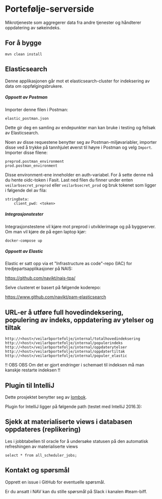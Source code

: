 # Portefølje-serverside

Mikrotjeneste som aggregerer data fra andre tjenester og håndterer oppdatering av søkeindeks.

## For å bygge
`mvn clean install`

## Elasticsearch

Denne applikasjonen går mot et elasticsearch-cluster for indeksering av data om oppfølgingsbrukere.

##### Oppsett av Postman
Importer denne filen i Postman:
```
elastic_postman.json
``` 
Dette gir deg en samling av endepunkter man kan bruke i testing og feilsøk av
Elasticsearch. 

Noen av disse requestene benytter seg av Postman-miljøvariabler, importer disse ved å trykke på tannhjulet øverst til
høyre i Postman og velg `Import`. Importer disse filene:
```
preprod.postman_environment
prod.postman_environment
``` 

Disse environment-ene inneholder en auth-variabel. For å sette denne må du hente oidc-token i Fasit. Last ned filen du finner under enten `veilarbsecret_preprod` eller
`veilarbsecret_prod` og bruk tokenet som ligger i følgende del av fila:

```
stringData:
    client_pwd: <token>
```

##### Integrasjonstester
Integrasjonstestene vil kjøre mot preprod i utviklerimage og på byggserver. Om man vil kjøre de på egen laptop kjør:
```.env
docker-compose up
```
##### Oppsett av Elastic
Elastic er satt opp via et "Infrastructure as code"-repo (IAC) for tredjepartsapplikasjoner på NAIS:

https://github.com/navikt/nais-tpa/

Selve clusteret er basert på følgende koderepo:

https://www.github.com/navikt/pam-elasticsearch


## URL-er å utføre full hovedindeksering, populering av indeks, oppdatering av ytelser og tiltak
```
http://<host>/veilarbportefolje/internal/totalhovedindeksering
http://<host>/veilarbportefolje/internal/populerindeks
http://<host>/veilarbportefolje/internal/oppdaterytelser
http://<host>/veilarbportefolje/internal/oppdatertiltak
http://<host>/veilarbportefolje/internal/populer_elastic

```

!! OBS OBS Om det er gjort endringer i schemaet til indeksen må man kanskje restarte indeksen !!

## Plugin til IntelliJ
Dette prosjektet benytter seg av [lombok](https://projectlombok.org).

Plugin for IntelliJ ligger på følgende path (testet med IntelliJ 2016.3):

## Sjekk at materialiserte views i databasen oppdateres (replikering)

Les i jobbtabellen til oracle for å undersøke statusen på den automatisk refreshingen av materialiserte views 

```
select * from all_scheduler_jobs;
```

## Kontakt og spørsmål
Opprett en issue i GitHub for eventuelle spørsmål.

Er du ansatt i NAV kan du stille spørsmål på Slack i kanalen #team-biff.
